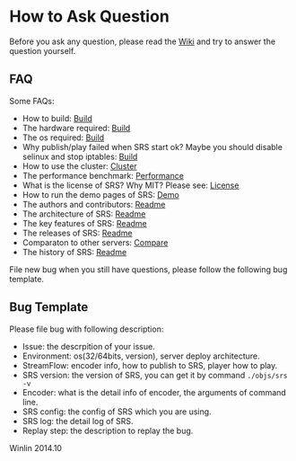 # How to Ask Question

Before you ask any question, please read the [Wiki](https://github.com/winlinvip/simple-rtmp-server/wiki) and try to answer the question yourself.

## FAQ

Some FAQs:

* How to build: [Build](https://github.com/winlinvip/simple-rtmp-server/wiki/v1_EN_Build)
* The hardware required: [Build](https://github.com/winlinvip/simple-rtmp-server/wiki/v1_EN_Build)
* The os required: [Build](https://github.com/winlinvip/simple-rtmp-server/wiki/v1_EN_Build)
* Why publish/play failed when SRS start ok? Maybe you should disable selinux and stop iptables: [Build](https://github.com/winlinvip/simple-rtmp-server/wiki/v1_EN_Build)
* How to use the cluster: [Cluster](https://github.com/winlinvip/simple-rtmp-server/wiki/v1_Cluster)
* The performance benchmark: [Performance](https://github.com/winlinvip/simple-rtmp-server/wiki/v1_EN_Performance)
* What is the license of SRS? Why MIT? Please see: [License](https://github.com/winlinvip/simple-rtmp-server/blob/master/LICENSE)
* How to run the demo pages of SRS: [Demo](https://github.com/winlinvip/simple-rtmp-server/wiki/v1_EN_SampleDemo)
* The authors and contributors: [Readme](https://github.com/winlinvip/simple-rtmp-server/tree/1.0release#authors)
* The architecture of SRS: [Readme](https://github.com/winlinvip/simple-rtmp-server/tree/1.0release#architecture)
* The key features of SRS: [Readme](https://github.com/winlinvip/simple-rtmp-server/tree/1.0release#summary)
* The releases of SRS: [Readme](https://github.com/winlinvip/simple-rtmp-server/tree/1.0release#releases)
* Comparaton to other servers: [Compare](https://github.com/winlinvip/simple-rtmp-server/wiki/v1_EN_Compare)
* The history of SRS: [Readme](https://github.com/winlinvip/simple-rtmp-server/tree/1.0release#history)

File new bug when you still have questions, please follow the following bug template.

## Bug Template

Please file bug with following description:
* Issue: the descrpition of your issue.
* Environment: os(32/64bits, version), server deploy architecture.
* StreamFlow: encoder info, how to publish to SRS, player how to play.
* SRS version: the version of SRS, you can get it by command `./objs/srs -v`
* Encoder: what is the detail info of encoder, the arguments of command line.
* SRS config: the config of SRS which you are using.
* SRS log: the detail log of SRS.
* Replay step: the description to replay the bug.

Winlin 2014.10